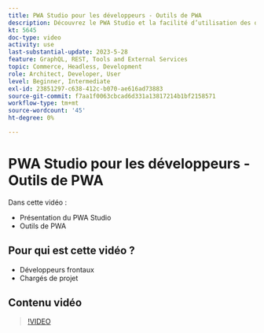 ```yaml
---
title: PWA Studio pour les développeurs - Outils de PWA
description: Découvrez le PWA Studio et la facilité d’utilisation des outils de PWA Studio.
kt: 5645
doc-type: video
activity: use
last-substantial-update: 2023-5-28
feature: GraphQL, REST, Tools and External Services
topic: Commerce, Headless, Development
role: Architect, Developer, User
level: Beginner, Intermediate
exl-id: 23851297-c638-412c-b070-ae616ad73883
source-git-commit: f7aa1f0063cbcad6d331a13817214b1bf2158571
workflow-type: tm+mt
source-wordcount: '45'
ht-degree: 0%

---
```


# PWA Studio pour les développeurs - Outils de PWA

Dans cette vidéo :

- Présentation du PWA Studio
- Outils de PWA

## Pour qui est cette vidéo ?

- Développeurs frontaux
- Chargés de projet

## Contenu vidéo

>[!VIDEO](https://video.tv.adobe.com/v/35716?quality=12&learn=on)
